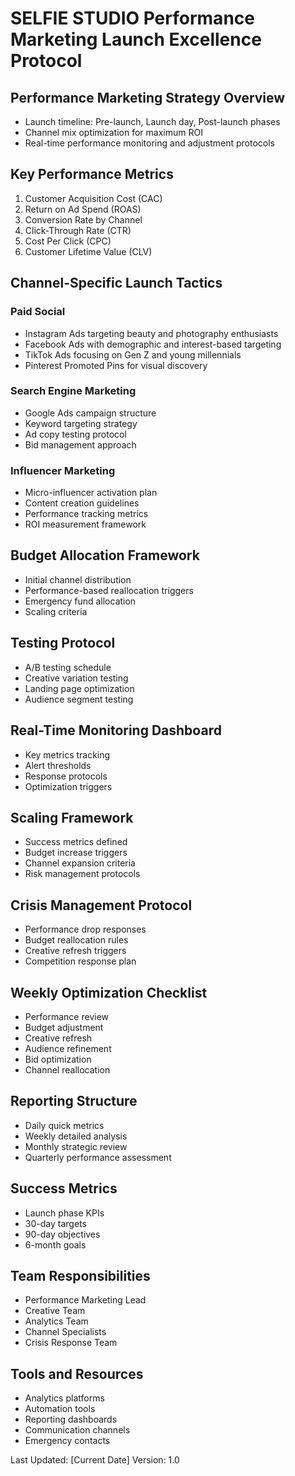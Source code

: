 # SELFIE STUDIO Performance Marketing Launch Excellence Protocol

## Performance Marketing Strategy Overview
- Launch timeline: Pre-launch, Launch day, Post-launch phases
- Channel mix optimization for maximum ROI
- Real-time performance monitoring and adjustment protocols

## Key Performance Metrics
1. Customer Acquisition Cost (CAC)
2. Return on Ad Spend (ROAS)
3. Conversion Rate by Channel
4. Click-Through Rate (CTR)
5. Cost Per Click (CPC)
6. Customer Lifetime Value (CLV)

## Channel-Specific Launch Tactics

### Paid Social
- Instagram Ads targeting beauty and photography enthusiasts
- Facebook Ads with demographic and interest-based targeting
- TikTok Ads focusing on Gen Z and young millennials
- Pinterest Promoted Pins for visual discovery

### Search Engine Marketing
- Google Ads campaign structure
- Keyword targeting strategy
- Ad copy testing protocol
- Bid management approach

### Influencer Marketing
- Micro-influencer activation plan
- Content creation guidelines
- Performance tracking metrics
- ROI measurement framework

## Budget Allocation Framework
- Initial channel distribution
- Performance-based reallocation triggers
- Emergency fund allocation
- Scaling criteria

## Testing Protocol
- A/B testing schedule
- Creative variation testing
- Landing page optimization
- Audience segment testing

## Real-Time Monitoring Dashboard
- Key metrics tracking
- Alert thresholds
- Response protocols
- Optimization triggers

## Scaling Framework
- Success metrics defined
- Budget increase triggers
- Channel expansion criteria
- Risk management protocols

## Crisis Management Protocol
- Performance drop responses
- Budget reallocation rules
- Creative refresh triggers
- Competition response plan

## Weekly Optimization Checklist
- Performance review
- Budget adjustment
- Creative refresh
- Audience refinement
- Bid optimization
- Channel reallocation

## Reporting Structure
- Daily quick metrics
- Weekly detailed analysis
- Monthly strategic review
- Quarterly performance assessment

## Success Metrics
- Launch phase KPIs
- 30-day targets
- 90-day objectives
- 6-month goals

## Team Responsibilities
- Performance Marketing Lead
- Creative Team
- Analytics Team
- Channel Specialists
- Crisis Response Team

## Tools and Resources
- Analytics platforms
- Automation tools
- Reporting dashboards
- Communication channels
- Emergency contacts

Last Updated: [Current Date]
Version: 1.0